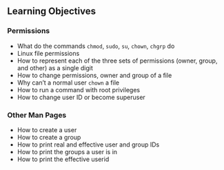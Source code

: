 <h2>Learning Objectives</h2>


<h3>Permissions</h3>

<ul>
<li>What do the commands <code>chmod</code>, <code>sudo</code>, <code>su</code>, <code>chown</code>, <code>chgrp</code> do</li>
<li>Linux file permissions</li>
<li>How to represent each of the three sets of permissions (owner, group, and other) as a single digit</li>
<li>How to change permissions, owner and group of a file</li>
<li>Why can’t a normal user <code>chown</code> a file</li>
<li>How to run a command with root privileges</li>
<li>How to change user ID or become superuser<br></li>
</ul>

<h3>Other Man Pages</h3>

<ul>
<li>How to create a user</li>
<li>How to create a group</li>
<li>How to print real and effective user and group IDs</li>
<li>How to print the groups a user is in</li>
<li>How to print the effective userid</li>
</ul>

